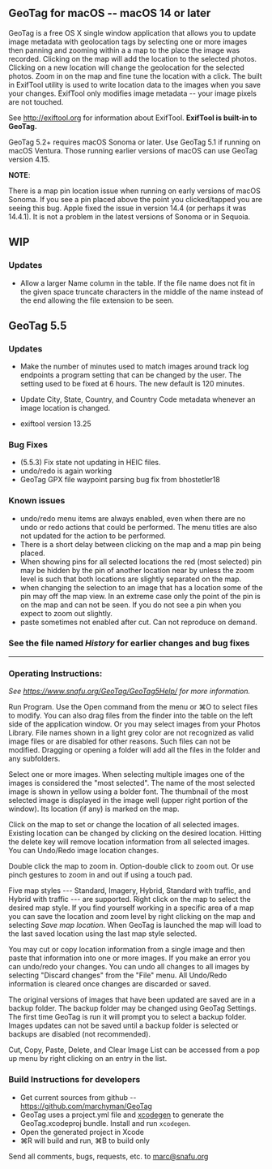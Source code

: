 ## GeoTag for macOS -- macOS 14 or later

GeoTag is a free OS X single window application that allows you to update image
metadata with geolocation tags by selecting one or more images then panning and
zooming within a a map to the place the image was recorded. Clicking on the map
will add the location to the selected photos.  Clicking on a new location will
change the geolocation for the selected photos.  Zoom in on the map and fine
tune the location with a click.  The built in ExifTool utility is used to write
location data to the images when you save your changes.  ExifTool only modifies
image metadata -- your image pixels are not touched.

See <http://exiftool.org> for information about ExifTool.
**ExifTool is built-in to GeoTag.**

GeoTag 5.2+ requires macOS Sonoma or later.  Use GeoTag 5.1 if running on
macOS Ventura.  Those running earlier versions of macOS can use GeoTag
version 4.15.

**NOTE**:

There is a map pin location issue when running on early versions of macOS
Sonoma. If you see a pin placed above the point you clicked/tapped you are
seeing this bug. Apple fixed the issue in version 14.4 (or perhaps it was
14.4.1). It is not a problem in the latest versions of Sonoma or in Sequoia.

## WIP

### Updates

- Allow a larger Name column in the table. If the file name does not fit
  in the given space truncate characters in the middle of the name instead
  of the end allowing the file extension to be seen.

## GeoTag 5.5

### Updates

- Make the number of minutes used to match images around track log endpoints 
  a program setting that can be changed by the user. The setting used to be
  fixed at 6 hours. The new default is 120 minutes.

- Update City, State, Country, and Country Code metadata whenever an image
  location is changed.

- exiftool version 13.25

### Bug Fixes

- (5.5.3) Fix state not updating in HEIC files.
- undo/redo is again working
- GeoTag  GPX file waypoint parsing bug fix from bhostetler18

### Known issues

- undo/redo menu items are always enabled, even when there are no undo or
  redo actions that could be performed. The menu titles are also not updated
  for the action to be performed.
- There is a short delay between clicking on the map and a map pin being
  placed.
- When showing pins for all selected locations the red (most selected) pin
  may be hidden by the pin of another location near by unless the zoom level
  is such that both locations are slightly separated on the map.
- when changing the selection to an image that has a location some of the pin
  may off the map view.  In an extreme case only the point of the pin is on
  the map and can not be seen. If you do not see a pin when you expect to
  zoom out slightly.
- paste sometimes not enabled after cut. Can not reproduce on demand.

### See the file named *History* for earlier changes and bug fixes

---

### Operating Instructions:

*See <https://www.snafu.org/GeoTag/GeoTag5Help/> for more information.*

Run Program.  Use the Open command from the menu or ⌘O to select files to
modify. You can also drag files from the finder into the table on the left side
of the application window.  Or you may select images from your Photos
Library. File names shown in a light grey color are not recognized as valid
image files or are disabled for other reasons.  Such files can not be
modified. Dragging or opening a folder will add all the files in the folder
and any subfolders.

Select one or more images. When selecting multiple images one of the
images is considered the "most selected". The name of the most selected
image is shown in yellow using a bolder font.  The thumbnail of the most
selected image is displayed in the image well (upper right portion of the
window). Its location (if any) is marked on the map.

Click on the map to set or change the location of all selected images. Existing
location can be changed by clicking on the desired location. Hitting the delete
key will remove location information from all selected images.  You can
Undo/Redo image location changes.

Double click the map to zoom in. Option-double click to zoom out. Or use
pinch gestures to zoom in and out if using a touch pad.

Five map styles --- Standard, Imagery, Hybrid, Standard with traffic, and
Hybrid with traffic --- are supported. Right click on the map to select
the desired map style. If you find yourself working in a specific area of a
map you can save the location and zoom level by right clicking on the map
and selecting *Save map location*.  When GeoTag is launched the map will
load to the last saved location using the last map style selected.

You may cut or copy location information from a single image and then paste
that information into one or more images.  If you make an error you can
undo/redo your changes. You can undo all changes to all images by selecting
"Discard changes" from the "File" menu.  All Undo/Redo information is cleared
once changes are discarded or saved.

The original versions of images that have been updated are saved are in a
backup folder.  The backup folder may be changed using GeoTag Settings.
The first time GeoTag is run it will prompt you to select a backup folder.
Images updates can not be saved until a backup folder is selected or backups
are disabled (not recommended).

Cut, Copy, Paste, Delete, and Clear Image List can be accessed from
a pop up menu by right clicking on an entry in the list.

### Build Instructions for developers

* Get current sources from github -- https://github.com/marchyman/GeoTag
* GeoTag uses a project.yml file and [xcodegen](https://github.com/yonaskolb/XcodeGen)
  to generate the GeoTag.xcodeproj bundle. Install and run `xcodegen`.
* Open the generated project in Xcode
* ⌘R will build and run, ⌘B to build only

Send all comments, bugs, requests, etc. to <marc@snafu.org>

